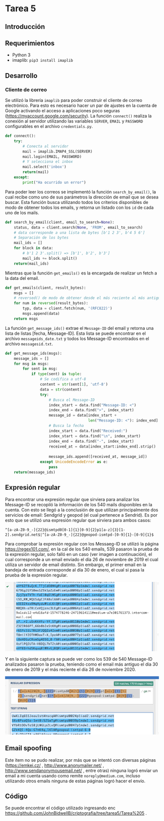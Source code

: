 # Tarea 5

## Introducción

## Requerimientos

* Python 3
* imaplib: `pip3 install imaplib`

## Desarrollo

### Cliente de correo

Se utilizó la librería `imaplib` para poder construir el cliente de correo electrónico. Para esto es necesario hacer un par de ajustes en la cuenta de Google activando el acceso a aplicaciones poco seguras (https://myaccount.google.com/security). La función `connect()` realiza la conexión al servidor utilizando las variables `SERVER`, `EMAIL` y `PASSWORD` configurables en el archivo `credentials.py`.

```python
def connect():
    try:
        # Conecta al servidor
        mail = imaplib.IMAP4_SSL(SERVER)
        mail.login(EMAIL, PASSWORD)
        # Y selecciona el inbox
        mail.select('inbox')
        return(mail)
    except:
        print("Ha ocurrido un error")
```

Para poder leer los correos se implementó la función `search_by_email()`, la cual recibe como uno de sus parámetros la dirección de email que se desea buscar. Esta función busca utilizando todos los criterios disponibles de modo de obtener todos los emails, y retorna un listado con los `id` de cada uno de los mails.

```python
def search_by_email(client, email_to_search=None):
    status, data = client.search(None, 'FROM', email_to_search)
    # data corresponde a una lista de bytes [b'1 2 3', b'4 5 6']
    # Separación de los bytes
    mail_ids = []
    for block in data:
        # b'1 2 3'.split() => [b'1', b'2', b'3']
        mail_ids += block.split()
    return(mail_ids)
```

Mientras que la función `get_emails()` es la encargada de realizar un fetch a la data del email.

```python
def get_emails(client, result_bytes):
    msgs = []  
    # reversed() de modo de obtener desde el más reciente al más antiguo
    for num in reversed(result_bytes):
        typ, data = client.fetch(num, '(RFC822)')
        msgs.append(data)
    return msgs
```

La función `get_message_ids()` extrae el `Message-ID` del email y retorna una lista de listas [fecha, Message-ID]. Esta lista se puede encontrar en el archivo `messageids_date.txt` y todos los Message-ID encontrados en el archivo `messagesid.txt`.

```python
def get_message_ids(msgs):
    message_ids = []
    for msg in msgs:
        for sent in msg:
            if type(sent) is tuple:
                # Se codifica a utf-8
                content = str(sent[1], 'utf-8')
                data = str(content)
                try:
                    # Busca el Message-ID
                    index_start = data.find("Message-ID: <")
                    index_end = data.find(">", index_start)
                    message_id = data[index_start +
                                      len("Message-ID: <"): index_end]
                    # Busca la fecha
                    index_start = data.find("Received:")
                    index_start = data.find("\n", index_start)
                    index_end = data.find("-", index_start)
                    received_at = data[index_start:index_end].strip()

                    message_ids.append([received_at, message_id])
                except UnicodeEncodeError as e:
                    pass
    return(message_ids)
```

## Expresión regular

Para encontrar una expresión regular que sirviera para analizar los Message-ID se recopiló la información de los 540 mails disponibles en la cuenta. Con esto se llegó a la conclusión de que utilizan principalmente dos servicios de email: Sendgrid y geopod (el cual pertenece a Sendrid). Es por esto que se utilizó una expresión regular que sirviera para ambos casos:

```
^[a-zA-Z0-9_-]{22}@ismtpd0[0-1]{1}[0-9]{2}p1[a-z]{3}[1-2].sendgrid.net$|^[a-zA-Z0-9_-]{22}@geopod-ismtpd-[0-9]{1}-[0-9]{1}$
```

Para comprobar la expresión regular con los Messaeg-ID se utilizó la página https://regex101.com/, en la cal de los 540 emails, 539 pasaron la prueba de la expresión regular, solo falló en un caso (ver imagen a continuación), el cual corresponde a un email enviado el día 26 de noviembre de 2019 el cual utiliza un servidor de email distinto. Sin embargo, el primer email en la bandeja de entrada corresponde al día 30 de enero, el cual si pasa la prueba de la expresión regular.

![](./images/redistinta.png)

Y en la siguiente captura se puede ver como los 539 de 540 Message-ID analizados pasaron la prueba, teniendo como el email más antiguo el día 30 de enero de 2019 y el más reciente el día 26 de noviembre 2020.

![](./images/539matches.png)

## Email spoofing

Este item no se pudo realizar, por más que se intentó con diversas páginas (https://emkei.cz/ , http://www.anonymailer.net/ , http://www.sendanonymousemail.net/ , entre otras) ninguna logró enviar un email a mi cuenta usando como remite `noreply@medium.com`, incluso utilizando otros emails ninguna de estas páginas logró hacer el envío.

## Código

Se puede encontrar el código utilizado ingresando enc https://github.com/JohnBidwellB/criptografia/tree/tarea5/Tarea%205 .